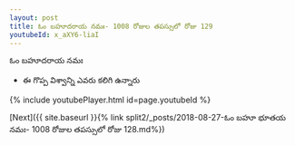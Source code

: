 ```yaml
---
layout: post
title: ఓం బహూదరాయ నమః- 1008 రోజుల తపస్సులో రోజు 129
youtubeId: x_aXY6-liaI
---
```

 
 
 ఓం బహూదరాయ నమః  
 
 -  ఈ గొప్ప విశ్వాన్ని ఎవరు కలిగి ఉన్నారు 
 
  
 
  
 
 
 
 
 
 


{% include youtubePlayer.html id=page.youtubeId %}
 
[Next]({{ site.baseurl }}{% link  split2/_posts/2018-08-27-ఓం బహూ భూతయ నమః- 1008 రోజుల తపస్సులో రోజు 128.md%})
 

